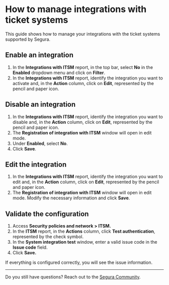 # How to manage integrations with ticket systems

This guide shows how to manage your integrations with the ticket systems supported by Segura.

## Enable an integration

1. In the **Integrations with ITSM** report, in the top bar, select **No** in the **Enabled** dropdown menu and click on **Filter**.  
2. In the **Integrations with ITSM** report, identify the integration you want to activate and, in the **Action** column, click on **Edit**, represented by the pencil and paper icon.

## Disable an integration

1. In the **Integrations with ITSM** report, identify the integration you want to disable and, in the **Action** column, click on **Edit**, represented by the pencil and paper icon.  
2. The **Registration of integration with ITSM** window will open in edit mode.  
3. Under **Enabled**, select **No**.  
4. Click **Save**.

## Edit the integration

1. In the **Integrations with ITSM** report, identify the integration you want to edit and, in the **Action** column, click on **Edit**, represented by the pencil and paper icon.  
2. The **Registration of integration with ITSM** window will open in edit mode. Modify the necessary information and click **Save**.

## Validate the configuration

1. Access **Security policies and network > ITSM.**  
2. In the **ITSM** report, in the **Actions** column, click **Test authentication**, represented by the check symbol.  
3. In the **System integration test** window, enter a valid issue code in the **Issue code** field.  
4. Click **Save.**

If everything is configured correctly, you will see the issue information.

---

Do you still have questions? Reach out to the [Segura Community](https://community.Segura.io/).